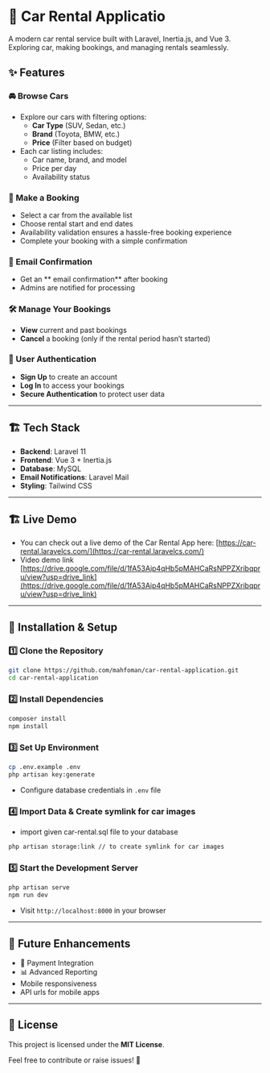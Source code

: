 # 🚗 Car Rental Applicatio

A modern car rental service built with Laravel, Inertia.js, and Vue 3. Exploring car, making bookings, and managing rentals seamlessly.

## ✨ Features

### 🚘 Browse Cars
- Explore our cars with filtering options:
    - **Car Type** (SUV, Sedan, etc.)
    - **Brand** (Toyota, BMW, etc.)
    - **Price** (Filter based on budget)
- Each car listing includes:
    - Car name, brand, and model
    - Price per day
    - Availability status

### 📅 Make a Booking
- Select a car from the available list
- Choose rental start and end dates
- Availability validation ensures a hassle-free booking experience
- Complete your booking with a simple confirmation

### 📩 Email Confirmation
- Get an ** email confirmation** after booking
- Admins are notified for processing

### 🛠️ Manage Your Bookings
- **View** current and past bookings
- **Cancel** a booking (only if the rental period hasn’t started)

### 👤 User Authentication
- **Sign Up** to create an account
- **Log In** to access your bookings
- **Secure Authentication** to protect user data

---

## 🏗️ Tech Stack
- **Backend**: Laravel 11
- **Frontend**: Vue 3 + Inertia.js
- **Database**: MySQL
- **Email Notifications**: Laravel Mail
- **Styling**: Tailwind CSS

---
## 🏗️ Live Demo

- You can check out a live demo of the Car Rental App here: [https://car-rental.laravelcs.com/](https://car-rental.laravelcs.com/)
- Video demo link [https://drive.google.com/file/d/1fA53Aip4qHb5pMAHCaRsNPPZXribqpru/view?usp=drive_link](https://drive.google.com/file/d/1fA53Aip4qHb5pMAHCaRsNPPZXribqpru/view?usp=drive_link)

---

## 🚀 Installation & Setup

### 1️⃣ Clone the Repository
```sh
git clone https://github.com/mahfoman/car-rental-application.git
cd car-rental-application
```

### 2️⃣ Install Dependencies
```sh
composer install
npm install
```

### 3️⃣ Set Up Environment
```sh
cp .env.example .env
php artisan key:generate
```
- Configure database credentials in `.env` file

### 4️⃣ Import Data & Create symlink for car images

- import given car-rental.sql file to your database
```sh
php artisan storage:link // to create symlink for car images
```

### 5️⃣ Start the Development Server
```sh
php artisan serve
npm run dev
```
- Visit `http://localhost:8000` in your browser

---

## 🎯 Future Enhancements
- 🚀 Payment Integration
- 📊 Advanced Reporting
- Mobile responsiveness
- API urls for mobile apps

---

## 📜 License
This project is licensed under the **MIT License**.

Feel free to contribute or raise issues! 🚀


